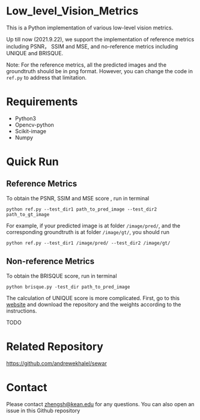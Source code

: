 # Low_level_Vision_Metrics
This is a Python implementation of various low-level vision metrics. 

Up till now (2021.9.22), we support the implementation of reference metrics including PSNR， SSIM and MSE, and no-reference metrics including UNIQUE and BRISQUE.

Note: For the reference metrics, all the predicted images and the groundtruth should be in png format. However, you can change the code in `ref.py` to address that limitation. 

# Requirements
- Python3
- Opencv-python
- Scikit-image
- Numpy

# Quick Run
## Reference Metrics

To obtain the PSNR, SSIM and MSE score , run in terminal
```
python ref.py --test_dir1 path_to_pred_image --test_dir2 path_to_gt_image
```

For example, if your predicted image is at folder `/image/pred/`, and the corresponding groundtruth is at folder `/image/gt/`, you should   run
```
python ref.py --test_dir1 /image/pred/ --test_dir2 /image/gt/
```

## Non-reference Metrics

To obtain the BRISQUE score, run in terminal
```
python brisque.py -test_dir path_to_pred_image
```

The calculation of UNIQUE score is more complicated. 
First, go to this [website](https://github.com/zwx8981/UNIQUE) and download the repository and the weights according to the instructions.

TODO

# Related Repository
https://github.com/andrewekhalel/sewar

# Contact
Please contact zhengsh@kean.edu for any questions. You can also open an issue in this Github repository
